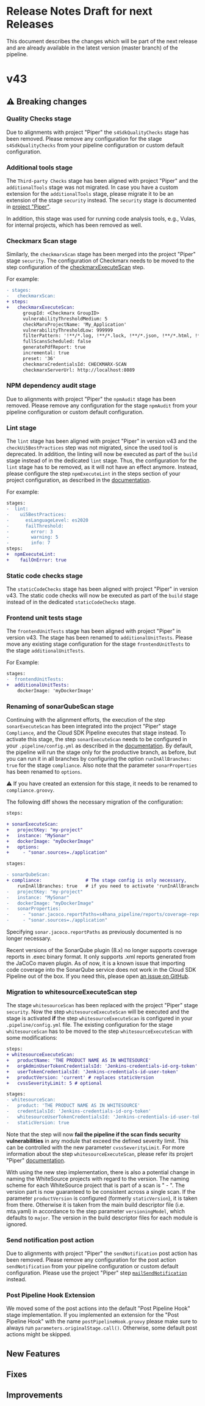 # Release Notes Draft for next Releases

This document describes the changes which will be part of the next release and are already available in the latest version (master branch) of the pipeline.

# v43

## :warning: Breaking changes

### Quality Checks stage

Due to alignments with project "Piper" the `s4SdkQualityChecks` stage has been removed.
Please remove any configuration for the stage `s4SdkQualityChecks` from your pipeline configuration or custom default configuration.

### Additional tools stage

The `Third-party Checks` stage has been aligned with project "Piper" and the `additionalTools` stage was not migrated.
In case you have a custom extension for the `additionalTools` stage, please migrate it to be an extension of the stage `security` instead.
The `security` stage is documented in [project "Piper"](https://sap.github.io/jenkins-library/stages/security/).

In addition, this stage was used for running code analysis tools, e.g., Vulas, for internal projects, which has been removed as well.

### Checkmarx Scan stage

Similarly, the `checkmarxScan` stage has been merged into the project "Piper" stage `security`.
The configuration of Checkmarx needs to be moved to the step configuration of the [checkmarxExecuteScan](https://sap.github.io/jenkins-library/steps/checkmarxExecuteScan/) step.

For example:

```diff
- stages:
-   checkmarxScan:
+ steps:
+   checkmarxExecuteScan:
      groupId: <Checkmarx GroupID>
      vulnerabilityThresholdMedium: 5
      checkMarxProjectName: 'My_Application'
      vulnerabilityThresholdLow: 999999
      filterPattern: '!**/*.log, !**/*.lock, !**/*.json, !**/*.html, !**/Cx*, **/*.js, **/*.java, **/*.ts'
      fullScansScheduled: false
      generatePdfReport: true
      incremental: true
      preset: '36'
      checkmarxCredentialsId: CHECKMARX-SCAN
      checkmarxServerUrl: http://localhost:8089
```

### NPM dependency audit stage

Due to alignments with project "Piper" the `npmAudit` stage has been removed.
Please remove any configuration for the stage `npmAudit` from your pipeline configuration or custom default configuration.

### Lint stage

The `lint` stage has been aligned with project "Piper" in version v43 and the `checkUi5BestPractices` step was not migrated, since the used tool is deprecated.
In addition, the linting will now be executed as part of the `build` stage instead of in the dedicated `lint` stage.
Thus, the configuration for the `lint` stage has to be removed, as it will not have an effect anymore. 
Instead, please configure the step `npmExecuteLint` in the steps section of your project configuration, as described in the [documentation](https://sap.github.io/jenkins-library/steps/npmExecuteLint/).

For example:

```diff
stages:
-  lint:
-    ui5BestPractices:
-      esLanguageLevel: es2020
-      failThreshold:
-        error: 3
-        warning: 5
-        info: 7
steps:
+  npmExecuteLint:
+    failOnError: true
```

### Static code checks stage

The `staticCodeChecks` stage has been aligned with project "Piper" in version v43. 
The static code checks will now be executed as part of the `build` stage instead of in the dedicated `staticCodeChecks` stage.  

### Frontend unit tests stage

The `frontendUnitTests` stage has been aligned with project "Piper" in version v43. 
The stage has been renamed to `additionalUnitTests`. 
Please move any existing stage configuration for the stage `frontendUnitTests` to the stage `additionalUnitTests`. 

For Example:

```diff
stages:
-  frontendUnitTests:
+  additionalUnitTests:
    dockerImage: 'myDockerImage'
```

### Renaming of sonarQubeScan stage

Continuing with the alignment efforts, the execution of the step `sonarExecuteScan` has been integrated into the project "Piper" stage `Compliance`, and the Cloud SDK Pipeline executes that stage instead.
To activate this stage, the step `sonarExecuteScan` needs to be configured in your `.pipeline/config.yml` as described in the [documentation](https://sap.github.io/jenkins-library/steps/sonarExecuteScan/).
By default, the pipeline will run the stage only for the productive branch, as before, but you can run it in all branches by configuring the option `runInAllBranches: true` for the stage `compliance`.
Also note that the parameter `sonarProperties` has been renamed to `options`.

:warning: If you have created an extension for this stage, it needs to be renamed to `compliance.groovy`.

The following diff shows the necessary migration of the configuration:

```diff
steps:

+ sonarExecuteScan:
+   projectKey: "my-project"
+   instance: "MySonar"
+   dockerImage: "myDockerImage"
+   options:
+     - "sonar.sources=./application"

stages:

- sonarQubeScan:
+ compliance:                # The stage config is only necessary,
    runInAllBranches: true   # if you need to activate 'runInAllBranches'.
-   projectKey: "my-project"
-   instance: "MySonar"
-   dockerImage: "myDockerImage"
-   sonarProperties:
-     - "sonar.jacoco.reportPaths=s4hana_pipeline/reports/coverage-reports/unit-tests.exec,s4hana_pipeline/reports/coverage-reports/integration-tests.exec"
-     - "sonar.sources=./application"
```

Specifying `sonar.jacoco.reportPaths` as previously documented is no longer necessary.

Recent versions of the SonarQube plugin (8.x) no longer supports coverage reports in .exec binary format.
It only supports .xml reports generated from the JaCoCo maven plugin.
As of now, it is a known issue that importing code coverage into the SonarQube service does not work in the Cloud SDK Pipeline out of the box.
If you need this, please open [an issue on GitHub](https://github.com/sap/cloud-s4-sdk-pipeline/issues).

### Migration to whitesourceExecuteScan step

The stage `whitesourceScan` has been replaced with the project "Piper" stage `security`. 
Now the step `whitesourceExecuteScan` will be executed and the stage is activated **if** the step `whitesourceExecuteScan` is configured in your `.pipeline/config.yml` file.
The existing configuration for the stage `whitesourceScan` has to be moved to the step `whitesourceExecuteScan` with some modifications:

```diff
steps:
+ whitesourceExecuteScan:
+   productName: 'THE PRODUCT NAME AS IN WHITESOURCE'
+   orgAdminUserTokenCredentialsId: 'Jenkins-credentials-id-org-token'
+   userTokenCredentialsId: 'Jenkins-credentials-id-user-token'
+   productVersion: 'current' # replaces staticVersion
+   cvssSeverityLimit: 5 # optional

stages:
- whitesourceScan:
-   product: 'THE PRODUCT NAME AS IN WHITESOURCE'
-   credentialsId: 'Jenkins-credentials-id-org-token'
-   whitesourceUserTokenCredentialsId: 'Jenkins-credentials-id-user-token'
-   staticVersion: true
```

Note that the step will now **fail the pipeline if the scan finds security vulnerabilities** in any module that exceed the defined severity limit.
This can be controlled with the new parameter `cvssSeverityLimit`.
For more information about the step `whitesourceExecuteScan`, please refer its projert "Piper" [documentation](https://sap.github.io/jenkins-library/steps/whitesourceExecuteScan/).

With using the new step implementation, there is also a potential change in naming the WhiteSource projects with regard to the version.
The naming scheme for each WhiteSource project that is part of a scan is "<module name> - <version>".
The version part is now guaranteed to be consistent across a single scan.
If the parameter `productVersion` is configured (formerly `staticVersion`), it is taken from there.
Otherwise it is taken from the main build descriptor file (i.e. mta.yaml) in accordance to the step parameter `versioningModel`, which defaults to `major`.
The version in the build descriptor files for each module is ignored.

### Send notification post action

Due to alignments with project "Piper" the `sendNotification` post action has been removed.
Please remove any configuration for the post action `sendNotification` from your pipeline configuration or custom default configuration. Please use the project "Piper" step [`mailSendNotification`](https://sap.github.io/jenkins-library/steps/mailSendNotification/) instead. 

### Post Pipeline Hook Extension
We moved some of the post actions into the default "Post Pipeline Hook" stage implementation. 
If you implemented an extension for the "Post Pipeline Hook" with the name `postPipelineHook.groovy` please make sure to always run `parameters.originalStage.call()`.
Otherwise, some default post actions might be skipped.

## New Features

## Fixes

## Improvements
